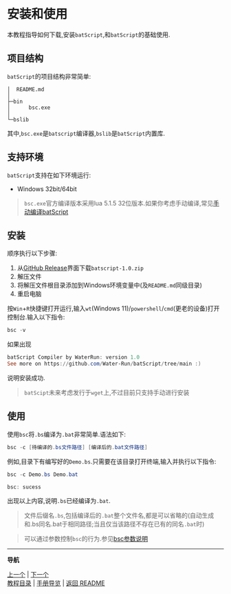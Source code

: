 # 安装和使用  

本教程指导如何下载,安装`batScript`,和`batScript`的基础使用.  

## 项目结构  

`batScript`的项目结构非常简单:

```plaintext
│  README.md
│
├─bin
│      bsc.exe
│
└─bslib
```

其中,`bsc.exe`是`batscript`编译器,`bslib`是`batScript`内置库.  

## 支持环境  

`batScript`支持在如下环境运行:  

- Windows 32bit/64bit  

> `bsc.exe`官方编译版本采用lua 5.1.5 32位版本.如果你考虑手动编译,常见[手动编译batScript]('')  

## 安装  

顺序执行以下步骤:  

1. 从[GitHub Release]('')界面下载`batscript-1.0.zip`  
2. 解压文件  
3. 将解压文件根目录添加到Windows环境变量中(及`README.md`同级目录)  
4. 重启电脑  

按`Win`+`R`快捷键打开运行,输入`wt`(Windows 11)/`powershell`/`cmd`(更老的设备)打开控制台.输入以下指令:  

```powershell
bsc -v
```

如果出现

```powershell
batScript Compiler by WaterRun: version 1.0
See more on https://github.com/Water-Run/batScript/tree/main :)
```

说明安装成功.  

> `batScipt`未来考虑发行于`wget`上,不过目前只支持手动进行安装  

## 使用  

使用`bsc`将`.bs`编译为`.bat`非常简单.语法如下:  

```powershell
bsc -c [待编译的.bs文件路径] [编译后的.bat文件路径]
```

例如,目录下有编写好的`Demo.bs`.只需要在该目录打开终端,输入并执行以下指令:  

```powershell
bsc -c Demo.bs Demo.bat
```

```powershell
bsc: sucess
```

出现以上内容,说明`.bs`已经编译为`.bat`.  

> 文件后缀名`.bs`,包括编译后的`.bat`整个文件名,都是可以省略的(自动生成和.bs同名.bat于相同路径;当且仅当该路径不存在已有的同名`.bat`时)  

> 可以通过参数控制`bsc`的行为.参见[bsc参数说明]('')  

---  
**导航**  

[上一个](#) | [下一个](#)  
[教程目录](#) | [手册导览](#) | [返回 README](#)
